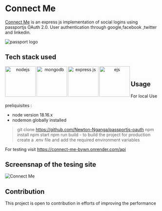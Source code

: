 # Connect Me
[Connect Me](https://connect-me-bywn.onrender.com/api) is an express js implementation of social logins using passportjs OAuth 2.0. User authentication through google,facebook ,twitter and linkedin.

![passport logo](https://camo.githubusercontent.com/6835eb33bb0e58ae663c7b9baeddf2a76cc6cf98862769eddbe22ee45c00a17b/687474703a2f2f63646e2e61757468302e636f6d2f696d672f70617373706f72742d62616e6e65722d6769746875622e706e67)

## Tech stack used
<div align="center" justify-content="center">
<img src="https://litslink.com/wp-content/uploads/2020/12/node.js-logo-image.png" alt="nodejs" align="left" width="100px" height="100px">
<img src="https://w7.pngwing.com/pngs/956/695/png-transparent-mongodb-original-wordmark-logo-icon-thumbnail.png" alt="mongodb" align="left" width="100px" height="100px">
<img src="https://upload.wikimedia.org/wikipedia/commons/6/64/Expressjs.png" alt="express js" align="left" width="100px" height="100px">
<img src="https://www.svgrepo.com/show/373574/ejs.svg" alt="ejs" align="left" width="100px" height="100px"> 
</div> <br>

## Usage
For local Use <br>

preliquisites : <br>
- node version 18.16.x
- nodemon globally installed
  <br>
> git clone https://github.com/Newton-Nganga/passportjs-oauth
> npm install
> npm start
> npm run build - to build the project for production
> create a .env file and add the required environment variables

For testing visit https://connect-me-bywn.onrender.com/api

## Screensnap of the tesing site
![Connect Me](https://github.com/Newton-Nganga/passportjs-oauth/assets/93589514/9b2145f4-2bb2-4942-82be-fbe9c08349da)

## Contribution
This project is open to contribution in efforts of improving the performance

